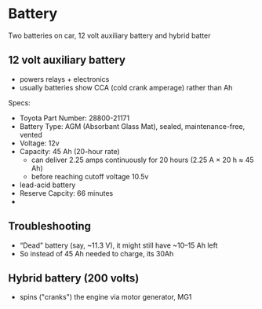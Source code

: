 # Battery

Two batteries on car, 12 volt auxiliary battery and hybrid batter

## 12 volt auxiliary battery

- powers relays + electronics
- usually batteries show CCA (cold crank amperage) rather than Ah

Specs:

- Toyota Part Number: 28800-21171
- Battery Type: AGM (Absorbant Glass Mat), sealed, maintenance-free, vented
- Voltage: 12v
- Capacity: 45 Ah (20-hour rate)
    - can deliver 2.25 amps continuously for 20 hours (2.25 A × 20 h ≈ 45 Ah)
    - before reaching cutoff voltage 10.5v
- lead-acid battery
- Reserve Capcity: 66 minutes
- 

## Troubleshooting

- “Dead” battery (say, ~11.3 V), it might still have ~10–15 Ah left
- So instead of 45 Ah needed to charge, its 30Ah


## Hybrid battery (200 volts)

- spins ("cranks") the engine via motor generator, MG1


